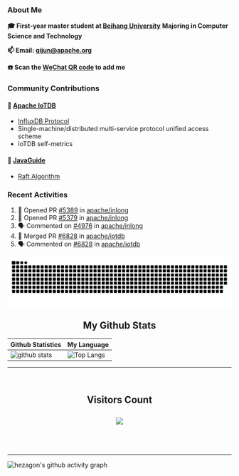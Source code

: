 ### About Me

**🎓 First-year master student at [Beihang University](https://www.buaa.edu.cn/)** **Majoring in Computer Science and Technology**

**📫 Email: qijun@apache.org**

**☎️ Scan the [WeChat QR code](https://github.com/jun0315/jun0315/issues/1) to add me**

### Community Contributions

#### 🚀 [Apache IoTDB](https://github.com/apache/iotdb/pulls?q=+is%3Apr+author%3Ajun0315)

- [InfluxDB Protocol](https://iotdb.apache.org/zh/UserGuide/Master/API/InfluxDB-Protocol.html)
- Single-machine/distributed multi-service protocol unified access scheme
- IoTDB self-metrics

#### 🚀 [JavaGuide](https://github.com/Snailclimb/JavaGuide)

- [Raft Algorithm](https://javaguide.cn/distributed-system/theorem&algorithm&protocol/raft-algorithm/)

### Recent Activities
<!--START_SECTION:activity-->
1. 💪 Opened PR [#5389](https://github.com/apache/inlong/pull/5389) in [apache/inlong](https://github.com/apache/inlong)
2. 💪 Opened PR [#5379](https://github.com/apache/inlong/pull/5379) in [apache/inlong](https://github.com/apache/inlong)
3. 🗣 Commented on [#4976](https://github.com/apache/inlong/issues/4976) in [apache/inlong](https://github.com/apache/inlong)
4. 🎉 Merged PR [#6828](https://github.com/apache/iotdb/pull/6828) in [apache/iotdb](https://github.com/apache/iotdb)
5. 🗣 Commented on [#6828](https://github.com/apache/iotdb/issues/6828) in [apache/iotdb](https://github.com/apache/iotdb)
<!--END_SECTION:activity-->

![github contribution grid snake animation](https://raw.githubusercontent.com/jun0315/jun0315/output/github-contribution-grid-snake.svg)

<!-- START NEW SECTION -->
<p align="center">
 <h2 align="center">My Github Stats</h2>

| Github Statistics                                                                                           | My Language                                                                                                                 |
| ----------------------------------------------------------------------------------------------------------- | --------------------------------------------------------------------------------------------------------------------------- |
| ![github stats](https://github-readme-stats.vercel.app/api?username=jun0315&theme=dark&show_icons=true) | ![Top Langs](https://github-readme-stats.vercel.app/api/top-langs/?username=jun0315&hide=TeX&layout=compact&theme=dark) |

<hr>

<div align="center">
<br><h2 align="centre"><b>Visitors Count</b></p>  
<p align="center"><img align="center" src="https://profile-counter.glitch.me/{jun0315}/count.svg" /></p> 
<br></div>

<hr>

![hezagon's github activity graph](https://activity-graph.herokuapp.com/graph?username=jun0315&theme=react-dark)

